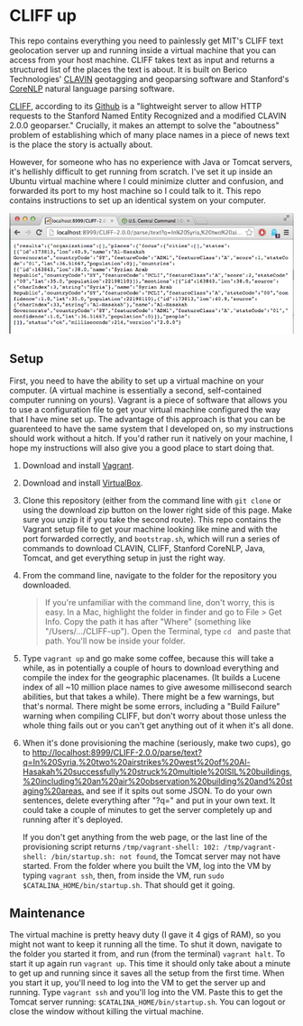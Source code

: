 CLIFF up
=========

This repo contains everything you need to painlessly get MIT's CLIFF
text geolocation server up and running inside a virtual machine that you can access
from your host machine. CLIFF takes text as input and returns a structured list
of the places the text is about. It is built on Berico Technologies'
[CLAVIN](https://github.com/Berico-Technologies/CLAVIN) geotagging and
geoparsing software and Stanford's
[CoreNLP](http://nlp.stanford.edu/software/corenlp.shtml) natural language
parsing software.

[CLIFF](http://cliff.mediameter.org/), according to its
[Github](https://github.com/c4fcm/CLIFF) is a "lightweight server to allow HTTP
requests to the Stanford Named Entity Recognized and a modified CLAVIN 2.0.0
geoparser." Crucially, it makes an attempt to solve the "aboutness" problem
of establishing which of many place names in a piece of news text is the place
the story is actually about.

However, for someone who has no experience with Java or Tomcat servers, it's
hellishly difficult to get running from scratch. I've set it up inside an
Ubuntu virtual machine where I could minimize clutter and confusion, and
forwarded its port to my host machine so I could talk to it. This repo contains
instructions to set up an identical system on your computer.

![Screenshot of CLIFF on a localhost](Motivational_screenshot.png)

Setup
--------

First, you need to have the ability to set up a virtual machine on your
computer. (A virtual machine is essentially a second, self-contained computer
running on yours). Vagrant is a piece of software that allows you to use a
configuration file to get your virtual machine configured the way that I have
mine set up. The advantage of this approach is that you can be guarenteed to
have the same system that I developed on, so my instructions should work
without a hitch. If you'd rather run it natively on your machine, I hope my
instructions will also give you a good place to start doing that.

1. Download and install [Vagrant](https://docs.vagrantup.com/v2/installation/).

2. Download and install [VirtualBox](https://www.virtualbox.org/wiki/Downloads).

3. Clone this repository (either from the command line with `git clone` or
   using the download zip button on the lower right side of this page. Make
   sure you unzip it if you take the second route). This repo contains the
   Vagrant setup file to get your machine looking like mine and with the port
   forwarded correctly, and `bootstrap.sh`, which will run a series of commands
   to download CLAVIN, CLIFF, Stanford CoreNLP, Java, Tomcat, and get
   everything setup in just the right way.

4. From the command line, navigate to the folder for the repository you
   downloaded. 
   
   > If you're unfamiliar with the command line, don't worry, this
   > is easy. In a Mac, highlight the folder in finder and go to File > Get Info.
   > Copy the path it has after "Where" (something like "/Users/.../CLIFF-up").
   > Open the Terminal, type `cd ` and paste that path. You'll now be inside your
   > folder.

5.  Type `vagrant up` and go make some coffee, because this will take a while,
     as in potentially a couple of hours to download everything and compile the
     index for the geographic placenames. (It builds a Lucene index of all ~10
     million place names to give awesome millisecond search abilities, but that
     takes a while). There might be a few warnings, but that's normal. There
     might be some errors, including a "Build Failure" warning when compiling
     CLIFF, but don't worry about those unless the whole thing fails out or you
     can't get anything out of it when it's all done.

6. When it's done provisioning the machine (seriously, make two cups), go to
   <http://localhost:8999/CLIFF-2.0.0/parse/text?q=In%20Syria,%20two%20airstrikes%20west%20of%20Al-Hasakah%20successfully%20struck%20multiple%20ISIL%20buildings,%20including%20an%20air%20observation%20building%20and%20staging%20areas.>
   and see if it spits out some JSON.  To do your own sentences, delete
   everything after "?q=" and put in your own text. It could take a couple of
   minutes to get the server completely up and running after it's deployed.

   If you don't get anything from the web page, or the last line of the
   provisioning script returns `/tmp/vagrant-shell: 102: /tmp/vagrant-shell:
   /bin/startup.sh: not found`, the Tomcat server may not have started. From
   the folder where you built the VM, log into the VM by typing `vagrant ssh`,
   then, from inside the VM, run `sudo $CATALINA_HOME/bin/startup.sh`. That
   should get it going.

Maintenance
--------
The virtual machine is pretty heavy duty (I gave it 4 gigs of RAM), so you
might not want to keep it running all the time. To shut it down, navigate to
the folder you started it from, and run (from the terminal) `vagrant halt`. To
start it up again run `vagrant up`. This time it should only take about
a minute to get up and running since it saves all the setup from the first
time. When you start it up, you'll need to log into the VM to get the server up
and running. Type `vagrant ssh` and you'll log into the VM. Paste this to get
the Tomcat server running: `$CATALINA_HOME/bin/startup.sh`. You can logout or
close the window without killing the virtual machine.




